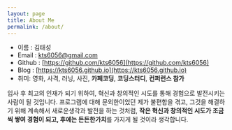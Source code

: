 ```yaml
---
layout: page
title: About Me
permalink: /about/
---
```


* 이름 : 김태성
* Email : kts6056@gmail.com
* Github : [https://github.com/kts6056](https://github.com/kts6056)
* Blog : [https://kts6056.github.io](https://kts6056.github.io)
* 취미: 영화, 사격, 러닝, 사진, **카페코딩**, **코딩스터디**, **컨퍼런스 참가**

입사 후 최고의 인재가 되기 위하여, 혁신과 창의적인 시도를 통해 경험으로 발전시키는 사람이 될 것입니다. 프로그램에 대해 문외한이었던 제가 불편함을 겪고, 그것을 해결하기 위해 계속해서 새로운생각과 발전을 하는 것처럼, **작은 혁신과 창의적인 시도가 조금씩 쌓여 경험이 되고, 후에는 든든한가치**를 가지게 될 것이라 생각합니다.
